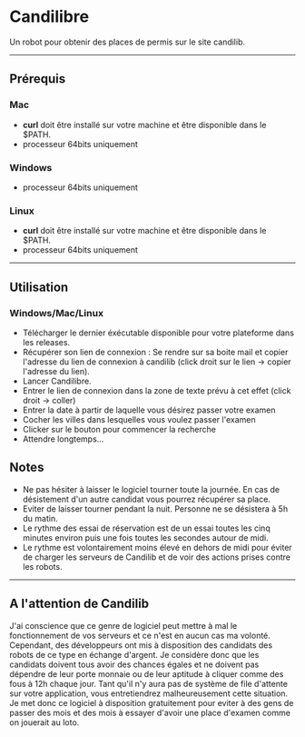 # Candilibre

Un robot pour obtenir des places de permis sur le site candilib.

---
## Prérequis

### Mac
 - **curl** doit être installé sur votre machine et être disponible dans le $PATH.
 - processeur 64bits uniquement

### Windows
 - processeur 64bits uniquement
 
### Linux
 - **curl** doit être installé sur votre machine et être disponible dans le $PATH.
 - processeur 64bits uniquement
 
---

## Utilisation

### Windows/Mac/Linux
 - Télécharger le dernier éxécutable disponible pour votre plateforme dans les releases.
 - Récupérer son lien de connexion : Se rendre sur sa boite mail et copier l'adresse du lien de connexion à candilib (click droit sur le lien -> copier l'adresse du lien).
 - Lancer Candilibre.
 - Entrer le lien de connexion dans la zone de texte prévu à cet effet (click droit -> coller)
 - Entrer la date à partir de laquelle vous désirez passer votre examen
 - Cocher les villes dans lesquelles vous voulez passer l'examen
 - Clicker sur le bouton pour commencer la recherche
 - Attendre longtemps...
 
## Notes
 - Ne pas hésiter à laisser le logiciel tourner toute la journée. En cas de désistement d'un autre candidat vous pourrez récupérer sa place.
 - Eviter de laisser tourner pendant la nuit. Personne ne se désistera à 5h du matin.
 - Le rythme des essai de réservation est de un essai toutes les cinq minutes environ puis une fois toutes les secondes autour de midi.
 - Le rythme est volontairement moins élevé en dehors de midi pour éviter de charger les serveurs de Candilib et de voir des actions prises contre les robots.

---
## A l'attention de Candilib
J'ai conscience que ce genre de logiciel peut mettre à mal le fonctionnement de vos serveurs et ce n'est en aucun cas ma volonté. Cependant, des développeurs ont mis à disposition des candidats des robots de ce type en échange d'argent. Je considère donc que les candidats doivent tous avoir des chances égales et ne doivent pas dépendre de leur porte monnaie ou de leur aptitude à cliquer comme des fous à 12h chaque jour. Tant qu'il n'y aura pas de système de file d'attente sur votre application, vous entretiendrez malheureusement cette situation.
Je met donc ce logiciel à disposition gratuitement pour eviter à des gens de passer des mois et des mois à essayer d'avoir une place d'examen comme on jouerait au loto.